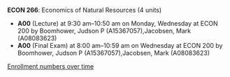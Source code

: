 **ECON 266**: Economics of Natural Resources (4 units)

- **A00** (Lecture) at 9:30 am–10:50 am on Monday, Wednesday at ECON 200 by Boomhower, Judson P (A15367057),Jacobsen, Mark (A08083623)
- **A00** (Final Exam) at 8:00 am–10:59 am on Wednesday at ECON 200 by Boomhower, Judson P (A15367057),Jacobsen, Mark (A08083623)

[Enrollment numbers over time](./ECON266.tsv)
